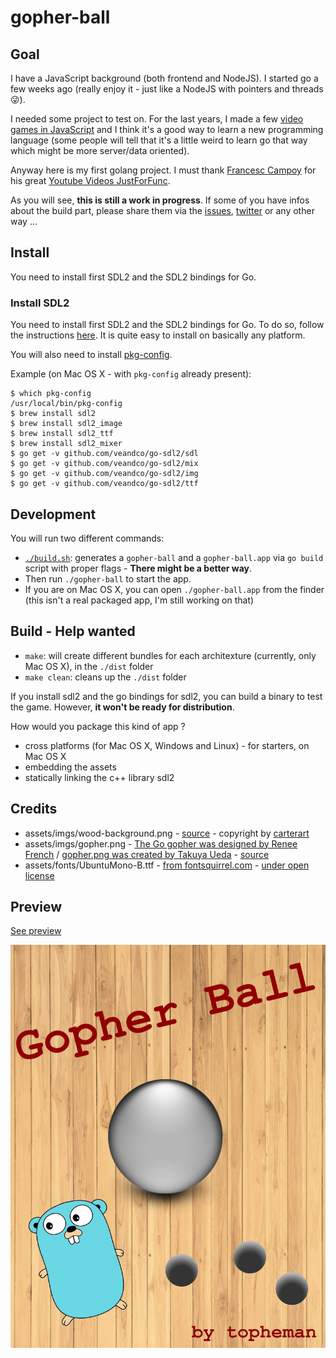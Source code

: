 gopher-ball
===========

## Goal

I have a JavaScript background (both frontend and NodeJS). I started go a few weeks ago (really enjoy it - just like a NodeJS with pointers and threads 😜).

I needed some project to test on. For the last years, I made a few [video games in JavaScript](http://dev.topheman.com/my-projects/) and I think it's a good way to learn a new programming language (some people will tell that it's a little weird to learn go that way which might be more server/data oriented).

Anyway here is my first golang project. I must thank [Francesc Campoy](https://github.com/campoy) for his great [Youtube Videos JustForFunc](https://youtu.be/aYkxFbd6luY?list=PL64wiCrrxh4Jisi7OcCJIUpguV_f5jGnZ).

As you will see, **this is still a work in progress**. If some of you have infos about the build part, please share them via the [issues](https://github.com/topheman/gopher-ball/issues), [twitter](https://twitter.com/topheman) or any other way ...

## Install

You need to install first SDL2 and the SDL2 bindings for Go.

### Install SDL2

You need to install first SDL2 and the SDL2 bindings for Go. To do so, follow the instructions [here](https://github.com/veandco/go-sdl2).
It is quite easy to install on basically any platform.

You will also need to install [pkg-config](https://en.wikipedia.org/wiki/Pkg-config).

Example (on Mac OS X - with `pkg-config` already present):

```shell
$ which pkg-config
/usr/local/bin/pkg-config
$ brew install sdl2
$ brew install sdl2_image
$ brew install sdl2_ttf
$ brew install sdl2_mixer
$ go get -v github.com/veandco/go-sdl2/sdl
$ go get -v github.com/veandco/go-sdl2/mix
$ go get -v github.com/veandco/go-sdl2/img
$ go get -v github.com/veandco/go-sdl2/ttf
```

## Development

You will run two different commands:

* [`./build.sh`](https://github.com/topheman/gopher-ball/blob/master/build.sh): generates a `gopher-ball` and a `gopher-ball.app` via `go build` script with proper flags - **There might be a better way**.
* Then run `./gopher-ball` to start the app.
* If you are on Mac OS X, you can open `./gopher-ball.app` from the finder (this isn't a real packaged app, I'm still working on that)

## Build - Help wanted

* `make`: will create different bundles for each architexture (currently, only Mac OS X), in the `./dist` folder
* `make clean`: cleans up the `./dist` folder

If you install sdl2 and the go bindings for sdl2, you can build a binary to test the game. However, **it won't be ready for distribution**.

How would you package this kind of app ?

- cross platforms (for Mac OS X, Windows and Linux) - for starters, on Mac OS X
- embedding the assets
- statically linking the c++ library sdl2

## Credits

- assets/imgs/wood-background.png - [source](https://fr.vecteezy.com/art-vectoriel/133727-vector-wood-planks-background) - copyright by [carterart](https://fr.vecteezy.com/membres/carterart)
- assets/imgs/gopher.png - [The Go gopher was designed by Renee French](http://reneefrench.blogspot.com/) / [gopher.png was created by Takuya Ueda](https://twitter.com/tenntenn) - [source](https://github.com/golang-samples)
- assets/fonts/UbuntuMono-B.ttf - [from fontsquirrel.com](https://www.fontsquirrel.com/fonts/ubuntu-mono) - [under open license](http://font.ubuntu.com/ufl/)

## Preview

[See preview](http://imgur.com/x8HTTaZ)

[![Preview](https://raw.githubusercontent.com/topheman/gopher-ball/master/assets/imgs/splashScreen.jpg)](http://imgur.com/x8HTTaZ)